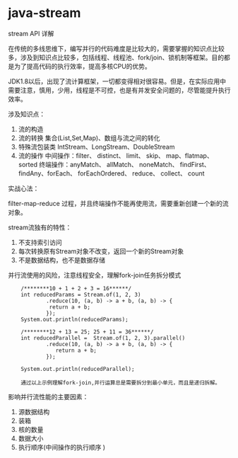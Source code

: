 # java-stream
stream API 详解

 
在传统的多线思维下，编写并行的代码难度是比较大的，需要掌握的知识点比较多，涉及到知识点比较多，包括线程、线程池、fork/join、锁机制等框架。目的都是为了提高代码的执行效率，提高多核CPU的优势。

JDK1.8以后，出现了流计算框架，一切都变得相对很容易。但是，在实际应用中需要注意，慎用，少用，线程是不可控，也是有并发安全问题的，尽管能提升执行效率。

涉及知识点：

1. 流的构造  
2. 流的转换  集合(List,Set,Map)、数组与流之间的转化 
3. 特殊流包装类  IntStream、LongStream、DoubleStream
4. 流的操作 
	中间操作：filter、 distinct、 limit、 skip、 map、flatmap、sorted
	终端操作：anyMatch、 allMatch、 noneMatch、 findFirst、 findAny、forEach、 forEachOrdered、  reduce、 collect、 count

实战心法：

filter-map-reduce 过程，并且终端操作不能再使用流，需要重新创建一个新的流对象。


stream流独有的特性：

1.  不支持索引访问
2.  每次转换原有Stream对象不改变，返回一个新的Stream对象
3.  不是数据结构，也不是数据存储

并行流使用的风险，注意线程安全，理解fork-join任务拆分模式


		/********10 + 1 + 2 + 3 = 16******/
		int reducedParams = Stream.of(1, 2, 3)
				.reduce(10, (a, b) -> a + b, (a, b) -> {
				 return a + b;
				});
		System.out.println(reducedParams);
				
		/********12 + 13 = 25; 25 + 11 = 36******/
		int reducedParallel =  Stream.of(1, 2, 3).parallel()
			    .reduce(10, (a, b) -> a + b, (a, b) -> {
			       return a + b;
			    });
		
		System.out.println(reducedParallel);
		
		通过以上示例理解fork-join,并行运算总是需要拆分到最小单元，而且是递归拆解。


影响并行流性能的主要因素：
1.	源数据结构
2.	装箱
3.	核的数量
4.	数据大小
5.	执行顺序(中间操作的执行顺序  )


 